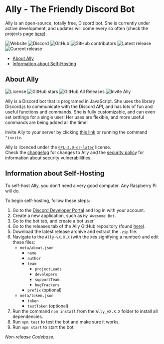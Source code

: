 # Ally - The Friendly Discord Bot

Ally is an open-source, totally free, Discord bot.  She is currently under
active development, and updates will come every so often (check the projects
page [here](https://github.com/orgs/allydiscord/projects/)).

![Website](https://img.shields.io/badge/website-allydiscord.github.io-informational?link=https://github.com/allydiscord/ally)
![Discord](https://img.shields.io/discord/457326122066116609?color=7289da&label=discord%20server&logo=discord)
![GitHub](https://img.shields.io/badge/source-github.com%2Fallydiscord%2Fally-lightgrey?logo=github)
![GitHub contributors](https://img.shields.io/github/contributors/allydiscord/ally?color=informational&logo=github)
![Latest release](https://img.shields.io/github/v/release/allydiscord/ally?label=latest%20release&logo=github)
![Current release](https://img.shields.io/badge/current%20release-none-inactive)

- [About Ally](#about-ally)
- [Information about Self-Hosting](#information-about-self-hosting)

## About Ally

![License](https://img.shields.io/github/license/allydiscord/ally)
![GitHub stars](https://img.shields.io/github/stars/allydiscord/ally)
![GitHub All Releases](https://img.shields.io/github/downloads/allydiscord/ally/total)
![Invite Ally](https://img.shields.io/badge/invite--blue)

Ally is a Discord bot that is programed in JavaScript.  She uses the library
Discord.js to communicate with the Discord API, and has lots of fun and
useful functions and commands.  She is fully customizable, and can even set
settings for a single user!  Her uses are flexible, and more useful commands
are being added all the time!

Invite Ally to your server by clicking [this link](todo) or running the
command `^invite`.

Ally is licenced under the [`GPL-3.0-or-later`](./LICENSE.txt) license.  
Check the [changelog](./CHANGELOG.md) for changes to Ally and the
[security policy](./SECURITY.md) for information about security
vulnerabililties.

## Information about Self-Hosting

To self-host Ally, you don't need a very good computer.  Any Raspberry Pi
will do.

To begin self-hosting, follow these steps:

1. Go to the [Discord Developer Portal](https://discordapp.com/developers)
 and log in with your account.
2. Create a new application, such as `My Awesome Bot`.
3. Go to the bot tab, and create a bot user.'
4. Go to the releases tab of the Ally GitHub repository (found [here](https://github.com/allydiscord/ally/releases)).
5. Download the latest release archive and extract the `.zip` file.
6. Navigate to the `Ally-vX.X.X` (with the `X`es signifying a number) and edit
 these files:
   - `meta/about.json`
      - `name`
      - `author`
      - `team`
         - `projectLeads`
         - `developers`
         - `supportTeam`
         - `bugTrackers`
      - `prefix` (optional)
   - `meta/token.json`
      - `token`
      - `testToken` (optional)
7. Run the command `npm install` from the `Ally_vX.X.X` folder to install all
 dependencies.
8. Run `npm test` to test the bot and make sure it works.
9. Run `npm start` to start the bot.

*Non-release Codebase.*
